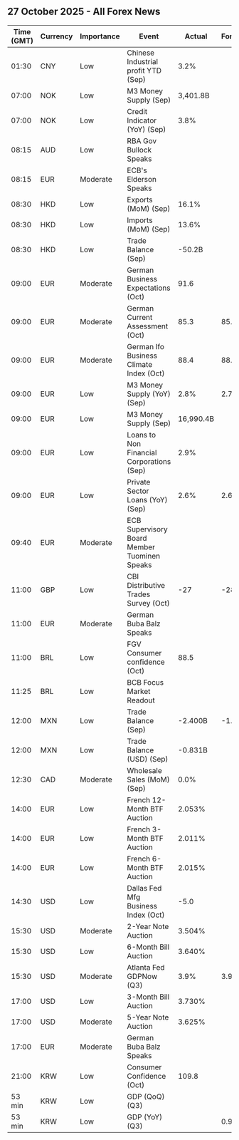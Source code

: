 ## 27 October 2025 - All Forex News

| Time (GMT) | Currency | Importance | Event | Actual | Forecast | Previous |
|------|----------|------------|-------|--------|----------|----------|
| 01:30 | CNY | Low | Chinese Industrial profit YTD (Sep) | 3.2% |  | 0.9% |
| 07:00 | NOK | Low | M3 Money Supply (Sep) | 3,401.8B |  | 3,444.5B |
| 07:00 | NOK | Low | Credit Indicator (YoY) (Sep) | 3.8% |  | 4.0% |
| 08:15 | AUD | Low | RBA Gov Bullock Speaks |  |  |  |
| 08:15 | EUR | Moderate | ECB's Elderson Speaks |  |  |  |
| 08:30 | HKD | Low | Exports (MoM) (Sep) | 16.1% |  | 14.5% |
| 08:30 | HKD | Low | Imports (MoM) (Sep) | 13.6% |  | 11.5% |
| 08:30 | HKD | Low | Trade Balance (Sep) | -50.2B |  | -25.4B |
| 09:00 | EUR | Moderate | German Business Expectations (Oct) | 91.6 |  | 89.8 |
| 09:00 | EUR | Moderate | German Current Assessment (Oct) | 85.3 | 85.5 | 85.7 |
| 09:00 | EUR | Moderate | German Ifo Business Climate Index (Oct) | 88.4 | 88.1 | 87.7 |
| 09:00 | EUR | Low | M3 Money Supply (YoY) (Sep) | 2.8% | 2.7% | 2.9% |
| 09:00 | EUR | Low | M3 Money Supply (Sep) | 16,990.4B |  | 16,912.3B |
| 09:00 | EUR | Low | Loans to Non Financial Corporations (Sep) | 2.9% |  | 3.0% |
| 09:00 | EUR | Low | Private Sector Loans (YoY) (Sep) | 2.6% | 2.6% | 2.5% |
| 09:40 | EUR | Moderate | ECB Supervisory Board Member Tuominen Speaks |  |  |  |
| 11:00 | GBP | Low | CBI Distributive Trades Survey (Oct) | -27 | -28 | -29 |
| 11:00 | EUR | Moderate | German Buba Balz Speaks |  |  |  |
| 11:00 | BRL | Low | FGV Consumer confidence (Oct) | 88.5 |  | 87.5 |
| 11:25 | BRL | Low | BCB Focus Market Readout |  |  |  |
| 12:00 | MXN | Low | Trade Balance (Sep) | -2.400B | -1.270B | -1.944B |
| 12:00 | MXN | Low | Trade Balance (USD) (Sep) | -0.831B |  | 0.382B |
| 12:30 | CAD | Moderate | Wholesale Sales (MoM) (Sep) | 0.0% |  | -1.2% |
| 14:00 | EUR | Low | French 12-Month BTF Auction | 2.053% |  | 2.020% |
| 14:00 | EUR | Low | French 3-Month BTF Auction | 2.011% |  | 1.987% |
| 14:00 | EUR | Low | French 6-Month BTF Auction | 2.015% |  | 2.015% |
| 14:30 | USD | Low | Dallas Fed Mfg Business Index (Oct) | -5.0 |  | -8.7 |
| 15:30 | USD | Moderate | 2-Year Note Auction | 3.504% |  | 3.561% |
| 15:30 | USD | Low | 6-Month Bill Auction | 3.640% |  | 3.660% |
| 15:30 | USD | Moderate | Atlanta Fed GDPNow (Q3) | 3.9% | 3.9% | 3.9% |
| 17:00 | USD | Low | 3-Month Bill Auction | 3.730% |  | 3.810% |
| 17:00 | USD | Moderate | 5-Year Note Auction | 3.625% |  | 3.710% |
| 17:00 | EUR | Moderate | German Buba Balz Speaks |  |  |  |
| 21:00 | KRW | Low | Consumer Confidence (Oct) | 109.8 |  | 110.1 |
| 53 min | KRW | Low | GDP (QoQ) (Q3) |  |  | 0.7% |
| 53 min | KRW | Low | GDP (YoY) (Q3) |  | 0.9% | 0.6% |
